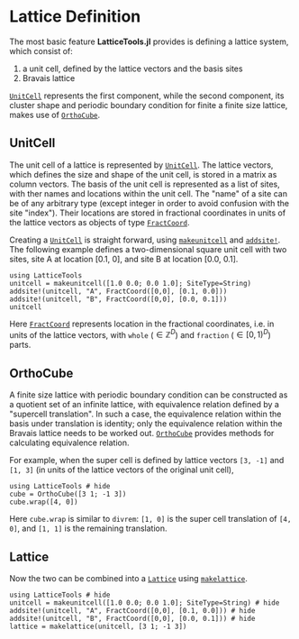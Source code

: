 # Lattice Definition

The most basic feature **LatticeTools.jl** provides is defining a lattice system, which consist of:
1. a unit cell, defined by the lattice vectors and the basis sites
2. Bravais lattice

[`UnitCell`](@ref) represents the first component, while the second component, its cluster shape and periodic boundary condition for finite a finite size lattice, makes use of [`OrthoCube`](@ref).


## UnitCell

The unit cell of a lattice is represented by [`UnitCell`](@ref).
The lattice vectors, which defines the size and shape of the unit cell, is stored in a matrix as column vectors.
The basis of the unit cell is represented as a list of sites, with ther names and locations within the unit cell.
The "name" of a site can be of any arbitrary type (except integer in order to avoid confusion with the site "index").
Their locations are stored in fractional coordinates in units of the lattice vectors as objects of type [`FractCoord`](@ref).

Creating a [`UnitCell`](@ref) is straight forward, using [`makeunitcell`](@ref) and [`addsite!`](@ref).
The following example defines a two-dimensional square unit cell with two sites, site A at location [0.1, 0],
and site B at location [0.0, 0.1].
```@example example-unitcell
using LatticeTools
unitcell = makeunitcell([1.0 0.0; 0.0 1.0]; SiteType=String)
addsite!(unitcell, "A", FractCoord([0,0], [0.1, 0.0]))
addsite!(unitcell, "B", FractCoord([0,0], [0.0, 0.1]))
unitcell
```
Here [`FractCoord`](@ref) represents location in the fractional coordinates,
i.e. in units of the lattice vectors, with `whole` ($\in \mathbb{Z}^{D}$) and
`fraction` ($\in [0, 1)^D$) parts.


## OrthoCube

A finite size lattice with periodic boundary condition can be constructed as a quotient set of an infinite lattice, with equivalence relation defined by a "supercell translation".
In such a case, the equivalence relation within the basis under translation is identity; only the equivalence relation within the Bravais lattice needs to be worked out.
[`OrthoCube`](@ref) provides methods for calculating equivalence relation.

For example, when the super cell is defined by lattice vectors `[3, -1]` and `[1, 3]` (in units of the lattice vectors of the original unit cell), 
```@repl
using LatticeTools # hide
cube = OrthoCube([3 1; -1 3])
cube.wrap([4, 0])
```
Here `cube.wrap` is similar to `divrem`:
`[1, 0]` is the super cell translation of `[4, 0]`, and `[1, 1]` is the remaining translation.


## Lattice

Now the two can be combined into a [`Lattice`](@ref) using [`makelattice`](@ref).

```@repl
using LatticeTools # hide
unitcell = makeunitcell([1.0 0.0; 0.0 1.0]; SiteType=String) # hide
addsite!(unitcell, "A", FractCoord([0,0], [0.1, 0.0])) # hide
addsite!(unitcell, "B", FractCoord([0,0], [0.0, 0.1])) # hide
lattice = makelattice(unitcell, [3 1; -1 3])
```